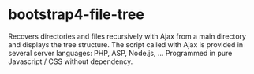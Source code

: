 # bootstrap4-file-tree
Recovers directories and files recursively with Ajax from a main directory and displays the tree structure. The script called with Ajax is provided in several server languages: PHP, ASP, Node.js, ... Programmed in pure Javascript / CSS without dependency.
